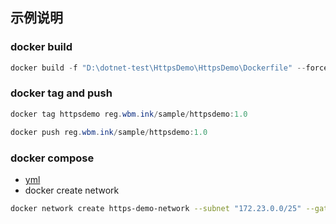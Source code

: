 ## 示例说明

### docker build

```ps1
docker build -f "D:\dotnet-test\HttpsDemo\HttpsDemo\Dockerfile" --force-rm -t httpsdemo  --build-arg "BUILD_CONFIGURATION=Release" --label "com.microsoft.created-by=visual-studio" --label "com.microsoft.visual-studio.project-name=HttpsDemo" "D:\dotnet-test\HttpsDemo"
```

### docker tag and push

```ps1
docker tag httpsdemo reg.wbm.ink/sample/httpsdemo:1.0
```

```ps1
docker push reg.wbm.ink/sample/httpsdemo:1.0
```

### docker compose

-   [yml](./Dockerfile)
-   docker create network

```sh
docker network create https-demo-network --subnet "172.23.0.0/25" --gateway "172.23.0.1"
```
